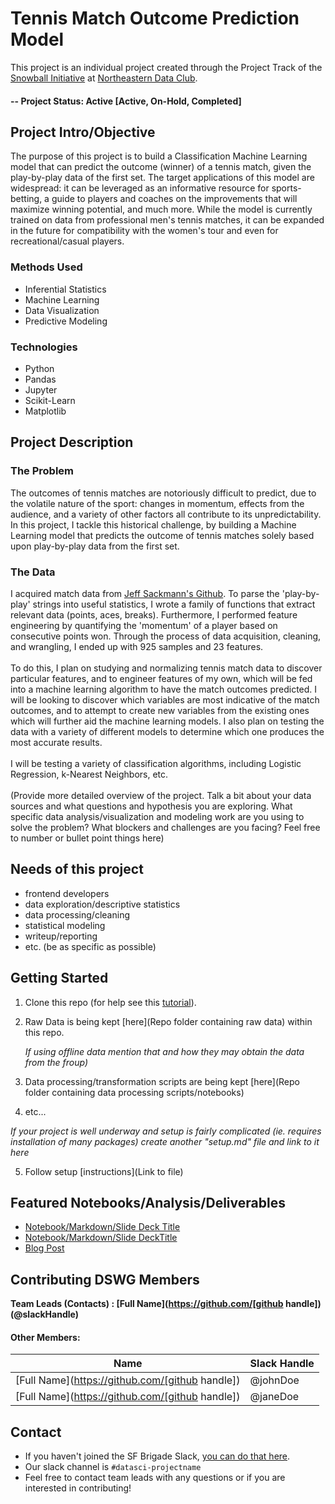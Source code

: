 # Tennis Match Outcome Prediction Model
This project is an individual project created through the Project Track of the [Snowball Initiative](https://dataclub.northeastern.edu/snowball/) at [Northeastern Data Club](http://www.https://dataclub.northeastern.edu/).

#### -- Project Status: Active            [Active, On-Hold, Completed]

## Project Intro/Objective
The purpose of this project is to build a Classification Machine Learning model that can predict the outcome (winner) of a tennis match, given the play-by-play data of the first set. The target applications of this model are widespread: it can be leveraged as an informative resource for sports-betting, a guide to players and coaches on the improvements that will maximize winning potential, and much more. While the model is currently trained on data from professional men's tennis matches, it can be expanded in the future for compatibility with the women's tour and even for recreational/casual players.

### Methods Used
* Inferential Statistics
* Machine Learning
* Data Visualization
* Predictive Modeling

### Technologies
* Python
* Pandas
* Jupyter
* Scikit-Learn
* Matplotlib

## Project Description
### The Problem
The outcomes of tennis matches are notoriously difficult to predict, due to the volatile nature of the sport: changes in momentum, effects from the audience, and a variety of other factors all contribute to its unpredictability. In this project, I tackle this historical challenge, by building a Machine Learning model that predicts the outcome of tennis matches solely based upon play-by-play data from the first set. 
### The Data
I acquired match data from [Jeff Sackmann's Github](https://github.com/JeffSackmann/tennis_pointbypoint/blob/master/pbp_matches_atp_qual_current.csv). To parse the 'play-by-play' strings into useful statistics, I wrote a family of functions that extract relevant data (points, aces, breaks). Furthermore, I performed feature engineering by quantifying the 'momentum' of a player based on consecutive points won. Through the process of data acquisition, cleaning, and wrangling, I ended up with 925 samples and 23 features. 
\
\
To do this, I plan on studying and normalizing tennis match data to discover particular features, and to engineer features of my own, which will be fed into a machine learning algorithm to have the match outcomes predicted. I will be looking to discover which variables are most indicative of the match outcomes, and to attempt to create new variables from the existing ones which will further aid the machine learning models. I also plan on testing the data with a variety of different models to determine which one produces the most accurate results.
\
\
I will be testing a variety of classification algorithms, including Logistic Regression, k-Nearest Neighbors, etc.
\
\
(Provide more detailed overview of the project.  Talk a bit about your data sources and what questions and hypothesis you are exploring. What specific data analysis/visualization and modeling work are you using to solve the problem? What blockers and challenges are you facing?  Feel free to number or bullet point things here)

## Needs of this project

- frontend developers
- data exploration/descriptive statistics
- data processing/cleaning
- statistical modeling
- writeup/reporting
- etc. (be as specific as possible)

## Getting Started

1. Clone this repo (for help see this [tutorial](https://help.github.com/articles/cloning-a-repository/)).
2. Raw Data is being kept [here](Repo folder containing raw data) within this repo.

    *If using offline data mention that and how they may obtain the data from the froup)*
    
3. Data processing/transformation scripts are being kept [here](Repo folder containing data processing scripts/notebooks)
4. etc...

*If your project is well underway and setup is fairly complicated (ie. requires installation of many packages) create another "setup.md" file and link to it here*  

5. Follow setup [instructions](Link to file)

## Featured Notebooks/Analysis/Deliverables
* [Notebook/Markdown/Slide Deck Title](link)
* [Notebook/Markdown/Slide DeckTitle](link)
* [Blog Post](link)


## Contributing DSWG Members

**Team Leads (Contacts) : [Full Name](https://github.com/[github handle])(@slackHandle)**

#### Other Members:

|Name     |  Slack Handle   | 
|---------|-----------------|
|[Full Name](https://github.com/[github handle])| @johnDoe        |
|[Full Name](https://github.com/[github handle]) |     @janeDoe    |

## Contact
* If you haven't joined the SF Brigade Slack, [you can do that here](http://c4sf.me/slack).  
* Our slack channel is `#datasci-projectname`
* Feel free to contact team leads with any questions or if you are interested in contributing!
